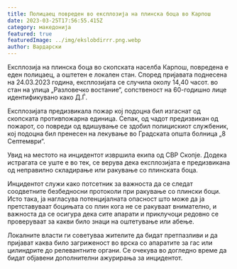 ```yaml
---
title: Полицаец повреден во експлозија на плинска боца во Карпош
date: 2023-03-25T17:56:55.415Z
category: македонија
featured: true
featuredImage: ../img/ekslobdirrr.png.webp
author: Вардарски
---
```


Експлозија на плинска боца во скопската населба Карпош, повредена е еден полицаец, а оштетен е локален стан. Според пријавата поднесена на 24.03.2023 година, експлозијата се случила околу 14,40 часот. во стан на улица „Разловечко востание“, сопственост на 60-годишно лице идентификувано како Д.Ѓ.

Експлозијата предизвикала пожар кој подоцна бил изгаснат од скопската противпожарна единица. Сепак, од чадот предизвикан од пожарот, со повреди од вдишување се здобил полицискиот службеник, кој подоцна бил пренесен на лекување во Градската општа болница „8 Септември“.

Увид на местото на инцидентот извршила екипа од СВР Скопје. Додека истрагата се уште е во тек, се верува дека експлозијата е предизвикана од неправилно складирање или ракување со плинската боца.

Инцидентот служи како потсетник за важноста да се следат соодветните безбедносни протоколи при ракување со плински боци. Исто така, ја нагласува потенцијалната опасност што може да ја претставуваат боцињата со плин кога не се ракуваат внимателно, и важноста да се осигура дека сите апарати и приклучоци редовно се проверуваат за какви било знаци на оштетување или абење.

Локалните власти ги советуваа жителите да бидат претпазливи и да пријават каква било загриженост во врска со апаратите за гас или цилиндрите до релевантните органи. Се очекува во догледно време да бидат објавени дополнителни ажурирања за инцидентот.
